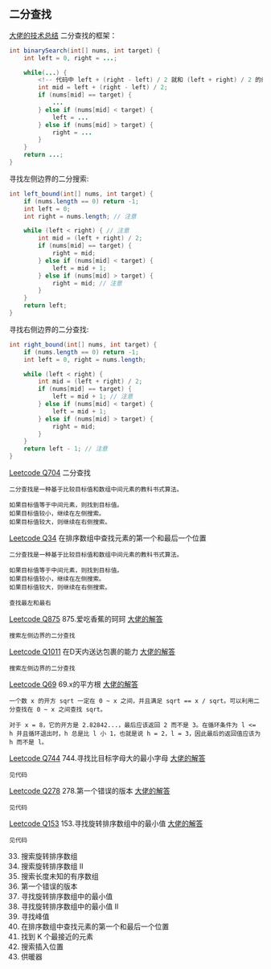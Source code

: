 ## 二分查找
[大佬的技术总结](https://labuladong.gitbook.io/algo/di-ling-zhang-bi-du-xi-lie/er-fen-cha-zhao-xiang-jie#yi-xun-zhao-yi-ge-shu-ji-ben-de-er-fen-sou-suo)
二分查找的框架：
```java
int binarySearch(int[] nums, int target) {
    int left = 0, right = ...;

    while(...) {
        <!-- 代码中 left + (right - left) / 2 就和 (left + right) / 2 的结果相同，但是有效防止了 left 和 right 太大直接相加导致溢出。 -->
        int mid = left + (right - left) / 2;
        if (nums[mid] == target) {
            ...
        } else if (nums[mid] < target) {
            left = ...
        } else if (nums[mid] > target) {
            right = ...
        }
    }
    return ...;
}
```
寻找左侧边界的二分搜索:
```java
int left_bound(int[] nums, int target) {
    if (nums.length == 0) return -1;
    int left = 0;
    int right = nums.length; // 注意

    while (left < right) { // 注意
        int mid = (left + right) / 2;
        if (nums[mid] == target) {
            right = mid;
        } else if (nums[mid] < target) {
            left = mid + 1;
        } else if (nums[mid] > target) {
            right = mid; // 注意
        }
    }
    return left;
}
```
寻找右侧边界的二分查找:
```java
int right_bound(int[] nums, int target) {
    if (nums.length == 0) return -1;
    int left = 0, right = nums.length;

    while (left < right) {
        int mid = (left + right) / 2;
        if (nums[mid] == target) {
            left = mid + 1; // 注意
        } else if (nums[mid] < target) {
            left = mid + 1;
        } else if (nums[mid] > target) {
            right = mid;
        }
    }
    return left - 1; // 注意
}
```

[Leetcode Q704](java_src/704.二分查找.java) 二分查找
```
二分查找是一种基于比较目标值和数组中间元素的教科书式算法。

如果目标值等于中间元素，则找到目标值。
如果目标值较小，继续在左侧搜索。
如果目标值较大，则继续在右侧搜索。
```

[Leetcode Q34](java_src/34.在排序数组中查找元素的第一个和最后一个位置.java) 在排序数组中查找元素的第一个和最后一个位置
```
二分查找是一种基于比较目标值和数组中间元素的教科书式算法。

如果目标值等于中间元素，则找到目标值。
如果目标值较小，继续在左侧搜索。
如果目标值较大，则继续在右侧搜索。

查找最左和最右
```

[Leetcode Q875](java_src/875.爱吃香蕉的珂珂.java) 875.爱吃香蕉的珂珂 [大佬的解答](https://labuladong.gitbook.io/algo/gao-pin-mian-shi-xi-lie/koko-tou-xiang-jiao)
```
搜索左侧边界的二分查找

```

[Leetcode Q1011](java_src/1011.在D天内送达包裹的能力.java) 在D天内送达包裹的能力 [大佬的解答](https://labuladong.gitbook.io/algo/gao-pin-mian-shi-xi-lie/koko-tou-xiang-jiao)
```
搜索左侧边界的二分查找

```

[Leetcode Q69](java_src/69.x的平方根.java) 69.x的平方根 [大佬的解答](https://github.com/CyC2018/CS-Notes/blob/master/notes/Leetcode%20%E9%A2%98%E8%A7%A3%20-%20%E4%BA%8C%E5%88%86%E6%9F%A5%E6%89%BE.md#1-%E6%B1%82%E5%BC%80%E6%96%B9)
```
一个数 x 的开方 sqrt 一定在 0 ~ x 之间，并且满足 sqrt == x / sqrt。可以利用二分查找在 0 ~ x 之间查找 sqrt。

对于 x = 8，它的开方是 2.82842...，最后应该返回 2 而不是 3。在循环条件为 l <= h 并且循环退出时，h 总是比 l 小 1，也就是说 h = 2，l = 3，因此最后的返回值应该为 h 而不是 l。
```

[Leetcode Q744](java_src/744.寻找比目标字母大的最小字母.java) 744.寻找比目标字母大的最小字母 [大佬的解答](https://github.com/CyC2018/CS-Notes/blob/master/notes/Leetcode%20%E9%A2%98%E8%A7%A3%20-%20%E4%BA%8C%E5%88%86%E6%9F%A5%E6%89%BE.md#1-%E6%B1%82%E5%BC%80%E6%96%B9)
```
见代码
```

[Leetcode Q278](java_src/278.第一个错误的版本.java) 278.第一个错误的版本 [大佬的解答](https://github.com/CyC2018/CS-Notes/blob/master/notes/Leetcode%20%E9%A2%98%E8%A7%A3%20-%20%E4%BA%8C%E5%88%86%E6%9F%A5%E6%89%BE.md#1-%E6%B1%82%E5%BC%80%E6%96%B9)
```
见代码
```

[Leetcode Q153](java_src/153.寻找旋转排序数组中的最小值.java) 153.寻找旋转排序数组中的最小值 [大佬的解答](https://github.com/CyC2018/CS-Notes/blob/master/notes/Leetcode%20%E9%A2%98%E8%A7%A3%20-%20%E4%BA%8C%E5%88%86%E6%9F%A5%E6%89%BE.md#1-%E6%B1%82%E5%BC%80%E6%96%B9)
```
见代码
```

33. 搜索旋转排序数组
81. 搜索旋转排序数组 II
702. 搜索长度未知的有序数组
278. 第一个错误的版本
153. 寻找旋转排序数组中的最小值
154. 寻找旋转排序数组中的最小值 II
162. 寻找峰值
34. 在排序数组中查找元素的第一个和最后一个位置
658. 找到 K 个最接近的元素
35. 搜索插入位置
475. 供暖器